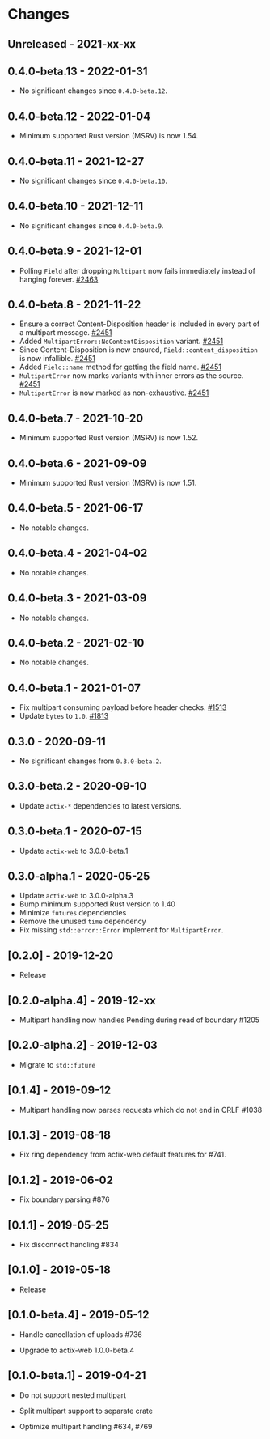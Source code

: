 # Changes

## Unreleased - 2021-xx-xx


## 0.4.0-beta.13 - 2022-01-31
- No significant changes since `0.4.0-beta.12`.


## 0.4.0-beta.12 - 2022-01-04
- Minimum supported Rust version (MSRV) is now 1.54.


## 0.4.0-beta.11 - 2021-12-27
- No significant changes since `0.4.0-beta.10`.


## 0.4.0-beta.10 - 2021-12-11
- No significant changes since `0.4.0-beta.9`.


## 0.4.0-beta.9 - 2021-12-01
- Polling `Field` after dropping `Multipart` now fails immediately instead of hanging forever. [#2463]

[#2463]: https://github.com/actix/actix-web/pull/2463


## 0.4.0-beta.8 - 2021-11-22
- Ensure a correct Content-Disposition header is included in every part of a multipart message. [#2451]
- Added `MultipartError::NoContentDisposition` variant. [#2451]
- Since Content-Disposition is now ensured, `Field::content_disposition` is now infallible. [#2451]
- Added `Field::name` method for getting the field name. [#2451]
- `MultipartError` now marks variants with inner errors as the source. [#2451]
- `MultipartError` is now marked as non-exhaustive. [#2451]

[#2451]: https://github.com/actix/actix-web/pull/2451


## 0.4.0-beta.7 - 2021-10-20
- Minimum supported Rust version (MSRV) is now 1.52.


## 0.4.0-beta.6 - 2021-09-09
- Minimum supported Rust version (MSRV) is now 1.51.


## 0.4.0-beta.5 - 2021-06-17
- No notable changes.


## 0.4.0-beta.4 - 2021-04-02
- No notable changes.


## 0.4.0-beta.3 - 2021-03-09
- No notable changes.


## 0.4.0-beta.2 - 2021-02-10
- No notable changes.


## 0.4.0-beta.1 - 2021-01-07
- Fix multipart consuming payload before header checks. [#1513]
- Update `bytes` to `1.0`. [#1813]

[#1813]: https://github.com/actix/actix-web/pull/1813
[#1513]: https://github.com/actix/actix-web/pull/1513


## 0.3.0 - 2020-09-11
- No significant changes from `0.3.0-beta.2`.


## 0.3.0-beta.2 - 2020-09-10
- Update `actix-*` dependencies to latest versions.


## 0.3.0-beta.1 - 2020-07-15
- Update `actix-web` to 3.0.0-beta.1


## 0.3.0-alpha.1 - 2020-05-25
- Update `actix-web` to 3.0.0-alpha.3
- Bump minimum supported Rust version to 1.40
- Minimize `futures` dependencies
- Remove the unused `time` dependency
- Fix missing `std::error::Error` implement for `MultipartError`.

## [0.2.0] - 2019-12-20

- Release

## [0.2.0-alpha.4] - 2019-12-xx

- Multipart handling now handles Pending during read of boundary #1205

## [0.2.0-alpha.2] - 2019-12-03

- Migrate to `std::future`

## [0.1.4] - 2019-09-12

- Multipart handling now parses requests which do not end in CRLF #1038

## [0.1.3] - 2019-08-18

- Fix ring dependency from actix-web default features for #741.

## [0.1.2] - 2019-06-02

- Fix boundary parsing #876

## [0.1.1] - 2019-05-25

- Fix disconnect handling #834

## [0.1.0] - 2019-05-18

- Release

## [0.1.0-beta.4] - 2019-05-12

- Handle cancellation of uploads #736

- Upgrade to actix-web 1.0.0-beta.4

## [0.1.0-beta.1] - 2019-04-21

- Do not support nested multipart

- Split multipart support to separate crate

- Optimize multipart handling #634, #769
